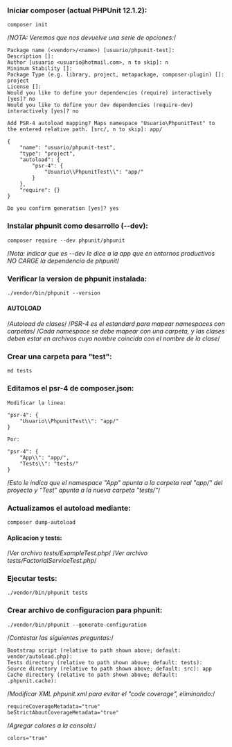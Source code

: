 ### Iniciar composer (actual PHPUnit 12.1.2):

    composer init

/*NOTA: Veremos que nos devuelve una serie de opciones:*/

    Package name (<vendor>/<name>) [usuario/phpunit-test]:
    Description []: 
    Author [usuario <usuario@hotmail.com>, n to skip]: n
    Minimum Stability []: 
    Package Type (e.g. library, project, metapackage, composer-plugin) []: project
    License []:
    Would you like to define your dependencies (require) interactively [yes]? no
    Would you like to define your dev dependencies (require-dev) interactively [yes]? no

    Add PSR-4 autoload mapping? Maps namespace "Usuario\PhpunitTest" to the entered relative path. [src/, n to skip]: app/

    {
        "name": "usuario/phpunit-test",
        "type": "project",
        "autoload": {
            "psr-4": {
                "Usuario\\PhpunitTest\\": "app/"
            }
        },
        "require": {}
    }

    Do you confirm generation [yes]? yes

### Instalar phpunit como desarrollo (--dev):

    composer require --dev phpunit/phpunit

/*Nota: indicar que es --dev le dice a la app que en entornos productivos NO CARGE la dependencia de phpunit*/

### Verificar la version de phpunit instalada:

    ./vendor/bin/phpunit --version

#### AUTOLOAD

/*Autoload de clases*/
/*PSR-4 es el estandard para mapear namespaces con carpetas*/
/*Cada namespace se debe mapear con una carpeta, y las clases deben estar en archivos cuyo nombre coincida con el nombre de la clase*/

### Crear una carpeta para "test":

    md tests

### Editamos el psr-4 de composer.json:

    Modificar la linea:

    "psr-4": {
        "Usuario\\PhpunitTest\\": "app/"
    }

    Por:

    "psr-4": {
        "App\\": "app/",
        "Tests\\": "tests/"
    }

/*Esto le indica que el namespace "App" apunta a la carpeta real "app/" del proyecto y "Test" apunta a la nueva carpeta "tests/"*/

### Actualizamos el autoload mediante:

    composer dump-autoload

#### Aplicacion y tests:

/*Ver archivo tests/ExampleTest.php*/
/*Ver archivo tests/FactorialServiceTest.php*/

### Ejecutar tests:

    ./vendor/bin/phpunit tests

### Crear archivo de configuracion para phpunit:

    ./vendor/bin/phpunit --generate-configuration

/*Contestar las siguientes preguntas:*/

    Bootstrap script (relative to path shown above; default: vendor/autoload.php):
    Tests directory (relative to path shown above; default: tests):
    Source directory (relative to path shown above; default: src): app
    Cache directory (relative to path shown above; default: .phpunit.cache):

/*Modificar XML phpunit.xml para evitar el "code coverage", eliminando:*/

    requireCoverageMetadata="true"
    beStrictAboutCoverageMetadata="true"

/*Agregar colores a la consola:*/

    colors="true"


